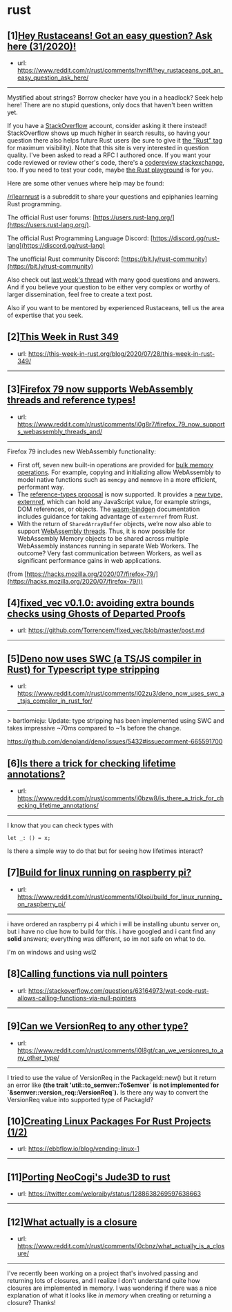 # rust
## [1][Hey Rustaceans! Got an easy question? Ask here (31/2020)!](https://www.reddit.com/r/rust/comments/hynlfl/hey_rustaceans_got_an_easy_question_ask_here/)
- url: https://www.reddit.com/r/rust/comments/hynlfl/hey_rustaceans_got_an_easy_question_ask_here/
---
Mystified about strings? Borrow checker have you in a headlock? Seek help here! There are no stupid questions, only docs that haven't been written yet.

If you have a [StackOverflow](http://stackoverflow.com/) account, consider asking it there instead! StackOverflow shows up much higher in search results, so having your question there also helps future Rust users (be sure to give it [the "Rust" tag](http://stackoverflow.com/questions/tagged/rust) for maximum visibility). Note that this site is very interested in question quality. I've been asked to read a RFC I authored once. If you want your code reviewed or review other's code, there's a [codereview stackexchange](https://codereview.stackexchange.com/questions/tagged/rust), too. If you need to test your code, maybe [the Rust playground](https://play.rust-lang.org) is for you.

Here are some other venues where help may be found:

[/r/learnrust](https://www.reddit.com/r/learnrust) is a subreddit to share your questions and epiphanies learning Rust programming.

The official Rust user forums: [https://users.rust-lang.org/](https://users.rust-lang.org/).

The official Rust Programming Language Discord: [https://discord.gg/rust-lang](https://discord.gg/rust-lang)

The unofficial Rust community Discord: [https://bit.ly/rust-community](https://bit.ly/rust-community)

Also check out [last week's thread](https://reddit.com/r/rust/comments/hurj77/hey_rustaceans_got_an_easy_question_ask_here/) with many good questions and answers. And if you believe your question to be either very complex or worthy of larger dissemination, feel free to create a text post.

Also if you want to be mentored by experienced Rustaceans, tell us the area of expertise that you seek.
## [2][This Week in Rust 349](https://www.reddit.com/r/rust/comments/i094wo/this_week_in_rust_349/)
- url: https://this-week-in-rust.org/blog/2020/07/28/this-week-in-rust-349/
---

## [3][Firefox 79 now supports WebAssembly threads and reference types!](https://www.reddit.com/r/rust/comments/i0g8r7/firefox_79_now_supports_webassembly_threads_and/)
- url: https://www.reddit.com/r/rust/comments/i0g8r7/firefox_79_now_supports_webassembly_threads_and/
---
Firefox 79 includes new WebAssembly functionality:

* First off, seven new built-in operations are provided for [bulk memory operations](https://developer.mozilla.org/docs/WebAssembly/Understanding_the_text_format#Bulk_memory_operations). For example, copying and initializing allow WebAssembly to model native functions such as `memcpy` and `memmove` in a more efficient, performant way.
* The [reference-types proposal](https://github.com/WebAssembly/reference-types) is now supported. It provides a [new type, externref](https://rustwasm.github.io/docs/wasm-bindgen/reference/reference-types.html), which can hold any JavaScript value, for example strings, DOM references, or objects. The [wasm-bindgen](https://rustwasm.github.io/docs/wasm-bindgen/) documentation includes guidance for taking advantage of `externref` from Rust.
* With the return of `SharedArrayBuffer` objects, we’re now also able to support [WebAssembly threads](https://developer.mozilla.org/docs/WebAssembly/Understanding_the_text_format#WebAssembly_threads). Thus, it is now possible for WebAssembly Memory objects to be shared across multiple WebAssembly instances running in separate Web Workers. The outcome? Very fast communication between Workers, as well as significant performance gains in web applications.

(from [https://hacks.mozilla.org/2020/07/firefox-79/](https://hacks.mozilla.org/2020/07/firefox-79/))
## [4][fixed_vec v0.1.0: avoiding extra bounds checks using Ghosts of Departed Proofs](https://www.reddit.com/r/rust/comments/i0k1y6/fixed_vec_v010_avoiding_extra_bounds_checks_using/)
- url: https://github.com/Torrencem/fixed_vec/blob/master/post.md
---

## [5][Deno now uses SWC (a TS/JS compiler in Rust) for Typescript type stripping](https://www.reddit.com/r/rust/comments/i02zu3/deno_now_uses_swc_a_tsjs_compiler_in_rust_for/)
- url: https://www.reddit.com/r/rust/comments/i02zu3/deno_now_uses_swc_a_tsjs_compiler_in_rust_for/
---
&gt; bartlomieju: Update: type stripping has been implemented using SWC and takes impressive ~70ms compared to ~1s before the change.

https://github.com/denoland/deno/issues/5432#issuecomment-665591700
## [6][Is there a trick for checking lifetime annotations?](https://www.reddit.com/r/rust/comments/i0bzw8/is_there_a_trick_for_checking_lifetime_annotations/)
- url: https://www.reddit.com/r/rust/comments/i0bzw8/is_there_a_trick_for_checking_lifetime_annotations/
---
I know that you can check types with 

    let _: () = x;

Is there a simple way to do that but for seeing how lifetimes interact?
## [7][Build for linux running on raspberry pi?](https://www.reddit.com/r/rust/comments/i0lxoi/build_for_linux_running_on_raspberry_pi/)
- url: https://www.reddit.com/r/rust/comments/i0lxoi/build_for_linux_running_on_raspberry_pi/
---
i have ordered an raspberry pi 4 which i will be installing ubuntu server on, but i have no clue how to build for this. i have googled and i cant find any **solid** answers; everything was different, so im not safe on what to do.

I'm on windows and using wsl2
## [8][Calling functions via null pointers](https://www.reddit.com/r/rust/comments/i0dhgu/calling_functions_via_null_pointers/)
- url: https://stackoverflow.com/questions/63164973/wat-code-rust-allows-calling-functions-via-null-pointers
---

## [9][Can we VersionReq to any other type?](https://www.reddit.com/r/rust/comments/i0l8gt/can_we_versionreq_to_any_other_type/)
- url: https://www.reddit.com/r/rust/comments/i0l8gt/can_we_versionreq_to_any_other_type/
---
I tried to use the value of VersionReq in the PackageId::new() but it return an error like **(the trait 'util::to\_semver::ToSemver\` is not implemented for \`&amp;semver::version\_req::VersionReq\`).** Is there any way to convert the VersionReq value into supported type of PackagId?
## [10][Creating Linux Packages For Rust Projects (1/2)](https://www.reddit.com/r/rust/comments/i0465c/creating_linux_packages_for_rust_projects_12/)
- url: https://ebbflow.io/blog/vending-linux-1
---

## [11][Porting NeoCogi's Jude3D to rust](https://www.reddit.com/r/rust/comments/i0k8x9/porting_neocogis_jude3d_to_rust/)
- url: https://twitter.com/weloraiby/status/1288638269597638663
---

## [12][What actually is a closure](https://www.reddit.com/r/rust/comments/i0cbnz/what_actually_is_a_closure/)
- url: https://www.reddit.com/r/rust/comments/i0cbnz/what_actually_is_a_closure/
---
I've recently been working on a project that's involved passing and returning lots of closures, and I realize I don't understand quite how closures are implemented in memory. I was wondering if there was a nice explanation of what it looks like *in memory* when creating or returning a closure? Thanks!
